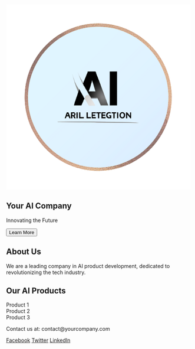 <!DOCTYPE html>
<html lang="en">
<head>
    <meta charset="UTF-8">
    <meta name="viewport" content="width=device-width, initial-scale=1.0">
    <title>Your AI Company</title>
    <link rel="stylesheet" href="style.css">
    <script src="script.js" defer></script>
</head>
<body>
    <!-- Landing Section -->
    <section id="landing">
        <img id="company-logo" src="https://raw.githubusercontent.com/AnisZakari/tutorial_create_website_with_ChatGPT/main/ai_company_logo.png" alt="Company Logo">
        <h1>Your AI Company</h1>
        <p>Innovating the Future</p>
        <button>Learn More</button>
    </section>
    <!-- About Section -->
    <section id="about">
        <h2>About Us</h2>
        <p>We are a leading company in AI product development, dedicated to revolutionizing the tech industry.</p>
    </section>
    <!-- Products Section -->
    <section id="products">
        <h2>Our AI Products</h2>
        <div class="product-card" id="product1">Product 1</div>
        <div class="product-card" id="product2">Product 2</div>
        <div class="product-card" id="product3">Product 3</div>
    </section>
    <!-- Footer -->
    <footer>
        <p>Contact us at: contact@yourcompany.com</p>
        <div id="social-links">
            <a href="#">Facebook</a>
            <a href="#">Twitter</a>
            <a href="#">LinkedIn</a>
        </div>
    </footer>
</body>
</html>
